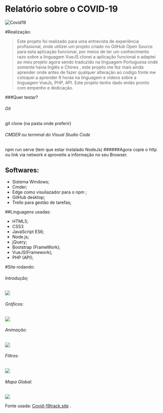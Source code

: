 # Relatório sobre o COVID-19 

![](https://www.paho.org/bra/images/covid19-folhainformativa-1000px-shutterstock-Corona-Borealis-Studio.jpg "Covid19")

#Realização:
> Este projeto foi realizado para uma entrevista de experiência profissional, onde utilizei um projeto criado no GitHub Open Source para esta aplicação funcionar, por meios de ter um conhecimento razo sobre a linguagem VueJS clonei a aplicação funcional e adaptei ao meu projeto agora sendo traduzido na linguagem Portuguesa onde somente havia Inglês e Chines , este projeto me fez mais ainda aprender onde antes de fazer qualquer alteração ao codigo fonte me coloquei a aprender 6 horas na linguagem e videos sobre a linguagem VueJs, PHP, API.
Este projeto tenho dado então pronto com empenho e dedicação.

###Quer testar?
###### Git
git clone (na pasta onde preferir)
###### CMDER ou terminal do Visual Studio Code
npm run serve (tem que estar instalado NodeJs)
######Agora copie o http ou link via network e aproveite a informação no seu Browser.

## Softwares:
- Sistema Windows;
- Cmder;
- Edge como visuliazador para o npm ;
- GitHub desktop;
- Trello para gestão de tarefas;

##Linguagens usadas:
- HTML5;
- CSS3
- JavaScript ES6;
- Node.js;
- jQuery;
- Bootstrap (FrameWork);
- VueJS(Framework);
- PHP (API);

#Site rodando:

###### Introdução;
![](https://go.aws/2M3NYUS)
###### Gráficos:
![](https://go.aws/3guJioV)
###### Animação:
![](https://go.aws/3eq0n1x)
###### Filtros:
![](https://go.aws/3gxf1WB)
###### Mapa Global:
![](https://go.aws/3erom0g)

Fonte usada: [Covid-19track.site](covid19track.site  "Covid-19track.site") .

